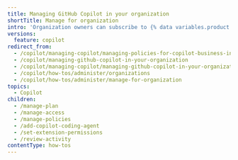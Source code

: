 ```yaml
---
title: Managing GitHub Copilot in your organization
shortTitle: Manage for organization
intro: 'Organization owners can subscribe to {% data variables.product.prodname_copilot_short %}, manage {% data variables.product.prodname_copilot_short %} for their organization, and control {% data variables.product.prodname_copilot_short %} policies.'
versions:
  feature: copilot
redirect_from:
  - /copilot/managing-copilot/managing-policies-for-copilot-business-in-your-organization
  - /copilot/managing-github-copilot-in-your-organization
  - /copilot/managing-copilot/managing-github-copilot-in-your-organization
  - /copilot/how-tos/administer/organizations
  - /copilot/how-tos/administer/manage-for-organization
topics:
  - Copilot
children:
  - /manage-plan
  - /manage-access
  - /manage-policies
  - /add-copilot-coding-agent
  - /set-extension-permissions
  - /review-activity
contentType: how-tos
---
```


